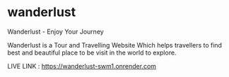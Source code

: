 # wanderlust

Wanderlust - Enjoy Your Journey 

Wanderlust is a Tour and Travelling Website Which helps travellers to find best and beautiful place to be visit in the world to explore.

LIVE LINK : https://wanderlust-swm1.onrender.com
